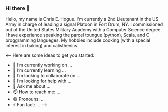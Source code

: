 ### Hi there 👋

Hello, my name is Chris E. Hogue. I'm currently a 2nd Lieutenant in the US Army in charge of leading a signal Platoon in Fort Drum, NY. I commissioned out of the United States Military Academy with a Computer Science degree. I have experience speaking the parcel toungue (python), Scala, and C proggramming langueges. My hobbies include cooking (with a special interest in baking) and calisthenics.

<--
Here are some ideas to get you started:

- 🔭 I’m currently working on ...
- 🌱 I’m currently learning ...
- 👯 I’m looking to collaborate on ...
- 🤔 I’m looking for help with ...
- 💬 Ask me about ...
- 📫 How to reach me: ...
- 😄 Pronouns: ...
- ⚡ Fun fact: ...
-->
